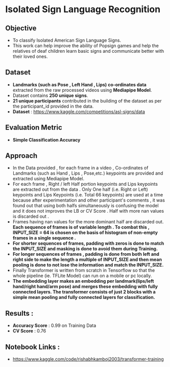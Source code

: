 # Isolated Sign Language Recognition

## Objective   

- To classify Isolated American Sign Language Signs. 
- This work can help improve the ability of Popsign games and help the relatives of deaf children learn basic signs and communicate better with their loved ones. 

## Dataset 

- **Landmarks (such as Pose , Left Hand , Lips) co-ordinates data** extracted from the raw processed videos using **Mediapipe Model**. 
- Dataset contains **250 unique signs**. 
- **21 unique participants** contributed in the building of the dataset as per the participant_id provided in the data.
- **Dataset** :  https://www.kaggle.com/competitions/asl-signs/data

## Evaluation Metric 

- **Simple Classification Accuracy**

## Approach 

- In the Data provided , for each frame in a video , Co-ordinates of Landmarks (such as Hand , Lips , Pose,etc.) keypoints are provided and extracted using Mediapipe Model.
- For each frame , Right / left Half portion keypoints and Lips keypoints are extracted out from the data . Only One half (i.e. Right or Left) keypoints and Lips Keypoints (i.e. Total 66 keypoints) are used at a time because after experimentation and other participant's comments , it was found out that using both halfs simultaneously is confusing the model and it does not improves the LB or CV Score . Half with more nan values is discarded out .
- Frames having nan values for the more dominant half are discarded out. **Each sequence of frames is of variable length . To combat this , INPUT_SIZE = 64 is chosen on the basis of histogram of non-empty frames in a single sequence .**
- **For shorter sequences of frames, padding with zeros is done to match the INPUT_SIZE and masking is done  to avoid them during Training.**
- **For longer sequences of frames , padding is done from both left and right side to make the length a multiple of INPUT_SIZE and then mean pooling is done to not lose the information and match the INPUT_SIZE.**
- Finally Transformer is written from scratch in Tensorflow so that the whole pipeline (ie. TFLite Model) can run on a mobile or pc locally.
- **The embedding layer makes an embedding per landmark(lips/left hand/right hand/arm pose) and merges these embedding with fully connected layers. The transformer consists of just 2 blocks with a simple mean pooling and fully connected layers for classification.**

## Results :

- **Accuracy Score** : 0.99 on Training Data 
- **CV Score** : 0.76

## Notebook Links :

- https://www.kaggle.com/code/rishabhkamboj2003/transformer-training

